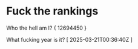 # Fuck the rankings

Who the hell am I?
{ 12694450 }

What fucking year is it?
[ 2025-03-21T00:36:40Z ]

